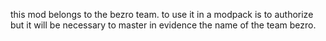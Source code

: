 this mod belongs to the bezro team. to use it in a modpack is to authorize but it will be necessary to master in evidence the name of the team bezro.
